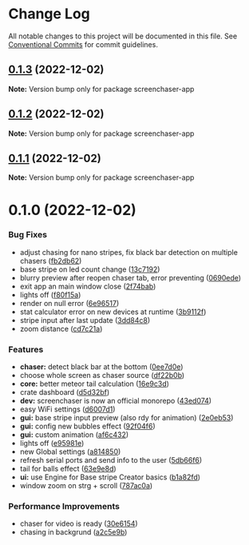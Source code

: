 # Change Log

All notable changes to this project will be documented in this file.
See [Conventional Commits](https://conventionalcommits.org) for commit guidelines.

## [0.1.3](https://github.com/xi72yow/stunning-octo-sniffle/compare/screenchaser-app@0.1.2...screenchaser-app@0.1.3) (2022-12-02)

**Note:** Version bump only for package screenchaser-app





## [0.1.2](https://github.com/xi72yow/stunning-octo-sniffle/compare/screenchaser-app@0.1.1...screenchaser-app@0.1.2) (2022-12-02)

**Note:** Version bump only for package screenchaser-app





## [0.1.1](https://github.com/xi72yow/stunning-octo-sniffle/compare/screenchaser-app@0.1.0...screenchaser-app@0.1.1) (2022-12-02)

**Note:** Version bump only for package screenchaser-app





# 0.1.0 (2022-12-02)


### Bug Fixes

* adjust chasing for nano stripes, fix black bar detection on multiple chasers ([fb2db62](https://github.com/xi72yow/stunning-octo-sniffle/commit/fb2db628e73c28ff4175dde96aee9515ed4be37d))
* base stripe on led count change ([13c7192](https://github.com/xi72yow/stunning-octo-sniffle/commit/13c71926bd0a3dfc77db8b637121733553dd370a))
* blurry preview after reopen chaser tab, error preventing ([0690ede](https://github.com/xi72yow/stunning-octo-sniffle/commit/0690ede6c41d8c16f6f51c652a68a41541ec841d))
* exit app an main window close ([2f74bab](https://github.com/xi72yow/stunning-octo-sniffle/commit/2f74bab71875acadb401505dba7619ba7f897dbc))
* lights off ([f80f15a](https://github.com/xi72yow/stunning-octo-sniffle/commit/f80f15aa55418f6a35aa7a29edd8acca9b389012))
* render on null error ([6e96517](https://github.com/xi72yow/stunning-octo-sniffle/commit/6e96517b9866e57319e130b6c1f57ef1c333b1c8))
* stat calculator error on new devices at runtime ([3b9112f](https://github.com/xi72yow/stunning-octo-sniffle/commit/3b9112f11e613608fe30b358495ed22470d199f9))
* stripe input after last update ([3dd84c8](https://github.com/xi72yow/stunning-octo-sniffle/commit/3dd84c814e6a6539849a2ff9588844bb7717d8ec))
* zoom distance ([cd7c21a](https://github.com/xi72yow/stunning-octo-sniffle/commit/cd7c21a9053a0321808635fe42c126335b8cb10f))


### Features

* **chaser:** detect black bar at the bottom ([0ee7d0e](https://github.com/xi72yow/stunning-octo-sniffle/commit/0ee7d0e669ff170a33b668f19c617accc42d7736))
* choose whole screen as chaser source ([df22b0b](https://github.com/xi72yow/stunning-octo-sniffle/commit/df22b0b80f624fa41cdc15b3b4199748916ac024))
* **core:** better meteor tail calculation ([16e9c3d](https://github.com/xi72yow/stunning-octo-sniffle/commit/16e9c3de1380031f8ec09ff039d4996d92d7933b))
* crate dashboard ([d5d32bf](https://github.com/xi72yow/stunning-octo-sniffle/commit/d5d32bf04865041b7b499bbc3c8128700b3822a4))
* **dev:** screenchaser is now an official monorepo ([43ed074](https://github.com/xi72yow/stunning-octo-sniffle/commit/43ed074422931ba1a4f9475341e7af7605a767cd))
* easy WiFi settings ([d6007d1](https://github.com/xi72yow/stunning-octo-sniffle/commit/d6007d1e5ac1ec2bb5114ddb759b5817ab5cea5a))
* **gui:** base stripe input preview (also rdy for animation) ([2e0eb53](https://github.com/xi72yow/stunning-octo-sniffle/commit/2e0eb534edd6bc340302514b91590f604c9a53a0))
* **gui:** config new bubbles effect ([92f04f6](https://github.com/xi72yow/stunning-octo-sniffle/commit/92f04f6f432376a13a246da6d77abedff0a73634))
* **gui:** custom animation ([af6c432](https://github.com/xi72yow/stunning-octo-sniffle/commit/af6c4321850437649fac9149b3adb1b07c77910c))
* lights off ([e95981e](https://github.com/xi72yow/stunning-octo-sniffle/commit/e95981e7de41ab4f2839060191b6b8be4996c581))
* new Global settings ([a814850](https://github.com/xi72yow/stunning-octo-sniffle/commit/a8148503552a444c8e8a950d83202551e66404db))
* refresh serial ports and send info to the user ([5db66f6](https://github.com/xi72yow/stunning-octo-sniffle/commit/5db66f681b9cea62b6d09f861fc2e315bf575e3a))
* tail for balls effect ([63e9e8d](https://github.com/xi72yow/stunning-octo-sniffle/commit/63e9e8d7238c60b9e1fde3ee1753d7c13518dccb))
* **ui:** use Engine for Base stripe Creator basics ([b1a82fd](https://github.com/xi72yow/stunning-octo-sniffle/commit/b1a82fde3555cbaf93767fe65eb45aa93530c326))
* window zoom on strg + scroll ([787ac0a](https://github.com/xi72yow/stunning-octo-sniffle/commit/787ac0a85bf098506666b2694b78cc19254fb823))


### Performance Improvements

* chaser for video is ready ([30e6154](https://github.com/xi72yow/stunning-octo-sniffle/commit/30e61546cf874771ad2b46cc756731bf7bff10ec))
* chasing in backgrund ([a2c5e9b](https://github.com/xi72yow/stunning-octo-sniffle/commit/a2c5e9b5db60b63c560cbbcc26c2bf62c56b5c84))

